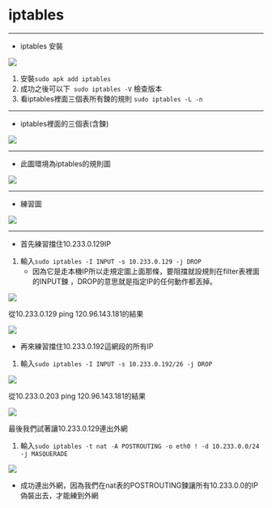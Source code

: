 # iptables 

---

* iptables 安裝 

![](https://i.imgur.com/ftM4tCz.png)

1. 安裝`sudo apk add iptables`
2. 成功之後可以下` sudo iptables -V` 檢查版本
3. 看iptables裡面三個表所有鍊的規則 `sudo iptables -L -n`

---

* iptables裡面的三個表(含鍊)

![](https://i.imgur.com/IdEq7tz.png)



---

* 此圖環境為iptables的規則圖

![](https://i.imgur.com/gERWwaT.png)

---

* 練習圖

![](https://i.imgur.com/4zNUJi4.jpg)

---

* 首先練習擋住10.233.0.129IP
1. 輸入`sudo iptables -I INPUT -s 10.233.0.129 -j DROP`
    * 因為它是走本機IP所以走規定圖上面那條，要阻擋就設規則在filter表裡面的INPUT鍊 ，DROP的意思就是指定IP的任何動作都丟掉。 

![](https://i.imgur.com/3E7bO4H.png)

從10.233.0.129 ping 120.96.143.181的結果

![](https://i.imgur.com/b2EkAS5.png)

* 再來練習擋住10.233.0.192這網段的所有IP
1. 輸入`sudo iptables -I INPUT -s 10.233.0.192/26 -j DROP`

![](https://i.imgur.com/eXdR8Q5.png)

從10.233.0.203 ping 120.96.143.181的結果

![](https://i.imgur.com/mzjkFoi.png)

最後我們試著讓10.233.0.129連出外網

1. 輸入`sudo iptables -t nat -A POSTROUTING -o eth0 ! -d 10.233.0.0/24 -j MASQUERADE`

![](https://i.imgur.com/qykGToV.png)

* 成功連出外網，因為我們在nat表的POSTROUTING鍊讓所有10.233.0.0的IP偽裝出去，才能練到外網
